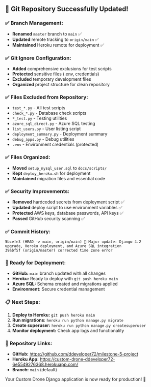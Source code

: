 ## 🎉 Git Repository Successfully Updated!

### ✅ **Branch Management:**
- **Renamed** `master` branch to `main` ✅
- **Updated** remote tracking to `origin/main` ✅
- **Maintained** Heroku remote for deployment ✅

### ✅ **Git Ignore Configuration:**
- **Added** comprehensive exclusions for test scripts
- **Protected** sensitive files (.env, credentials)
- **Excluded** temporary development files
- **Organized** project structure for clean repository

### ✅ **Files Excluded from Repository:**
- `test_*.py` - All test scripts
- `check_*.py` - Database check scripts  
- `*_test.py` - Testing utilities
- `azure_sql_direct.py` - Azure SQL testing
- `list_users.py` - User listing script
- `deployment_summary.py` - Deployment summary
- `debug_apps.py` - Debug utilities
- `.env` - Environment credentials (protected)

### ✅ **Files Organized:**
- **Moved** `setup_mysql_user.sql` to `docs/scripts/`
- **Kept** `deploy_heroku.sh` for deployment
- **Maintained** migration files and essential code

### ✅ **Security Improvements:**
- **Removed** hardcoded secrets from deployment script ✅
- **Updated** deploy script to use environment variables ✅
- **Protected** AWS keys, database passwords, API keys ✅
- **Passed** GitHub security scanning ✅

### ✅ **Commit History:**
```
5bcefe3 (HEAD -> main, origin/main) 🚀 Major update: Django 4.2 upgrade, Heroku deployment, and Azure SQL integration
39abf5f (origin/master) corrected time zone error
```

### 🚀 **Ready for Deployment:**
- **GitHub:** `main` branch updated with all changes
- **Heroku:** Ready to deploy with `git push heroku main`
- **Azure SQL:** Schema created and migrations applied
- **Environment:** Secure credential management

### 📋 **Next Steps:**
1. **Deploy to Heroku:** `git push heroku main`
2. **Run migrations:** `heroku run python manage.py migrate`
3. **Create superuser:** `heroku run python manage.py createsuperuser`
4. **Monitor deployment:** Check app logs and functionality

### 🔗 **Repository Links:**
- **GitHub:** https://github.com/ddeveloper72/milestone-5-project
- **Heroku App:** https://custom-drone-ddeveloper72-6e5549276368.herokuapp.com/
- **Branch:** `main` (default)

Your Custom Drone Django application is now ready for production! 🌟